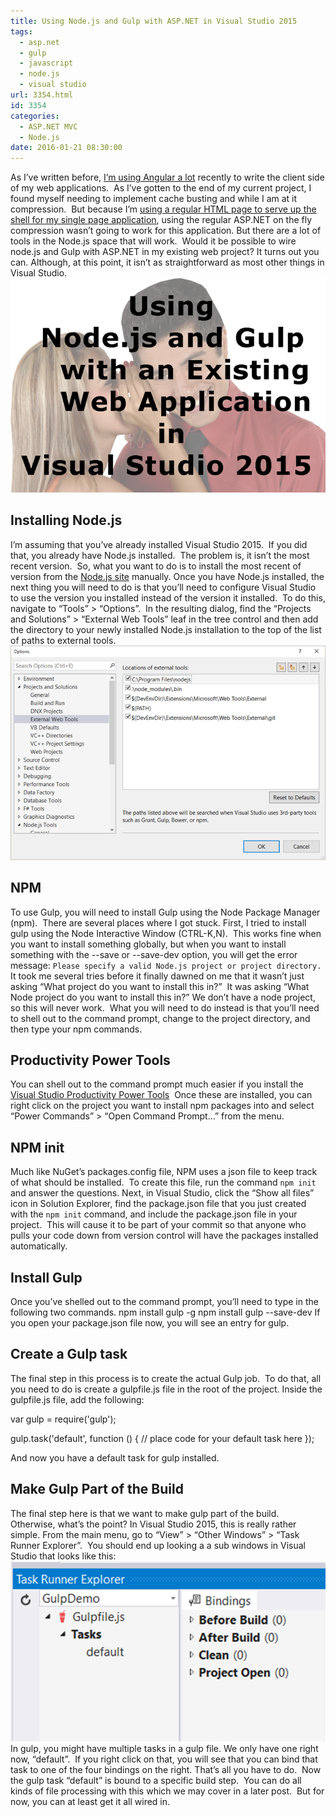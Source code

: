 ```yaml
---
title: Using Node.js and Gulp with ASP.NET in Visual Studio 2015
tags:
  - asp.net
  - gulp
  - javascript
  - node.js
  - visual studio
url: 3354.html
id: 3354
categories:
  - ASP.NET MVC
  - Node.js
date: 2016-01-21 08:30:00
---
```


As I’ve written before, [I’m using Angular a lot](/tags/angular-js/) recently to write the client side of my web applications.  As I’ve gotten to the end of my current project, I found myself needing to implement cache busting and while I am at it compression.  But because I’m [using a regular HTML page to serve up the shell for my single page application](/asp-net-angular-js-html5mode/), using the regular ASP.NET on the fly compression wasn’t going to work for this application. But there are a lot of tools in the Node.js space that will work.  Would it be possible to wire node.js and Gulp with ASP.NET in my existing web project? It turns out you can. Although, at this point, it isn’t as straightforward as most other things in Visual Studio. ![image](/uploads/2016/01/image-2.png "image") 

Installing Node.js
------------------

I’m assuming that you’ve already installed Visual Studio 2015.  If you did that, you already have Node.js installed.  The problem is, it isn’t the most recent version.  So, what you want to do is to install the most recent of version from the [Node.js site](//nodejs.org) manually. Once you have Node.js installed, the next thing you will need to do is that you’ll need to configure Visual Studio to use the version you installed instead of the version it installed.  To do this, navigate to “Tools” > “Options”.  In the resulting dialog, find the “Projects and Solutions” > “External Web Tools” leaf in the tree control and then add the directory to your newly installed Node.js installation to the top of the list of paths to external tools. [![image](/uploads/2016/01/image_thumb.png "image")](/uploads/2016/01/image-3.png)

NPM
---

To use Gulp, you will need to install Gulp using the Node Package Manager (npm).  There are several places where I got stuck. First, I tried to install gulp using the Node Interactive Window (CTRL-K,N).  This works fine when you want to install something globally, but when you want to install something with the --save or --save-dev option, you will get the error message: `Please specify a valid Node.js project or project directory.` It took me several tries before it finally dawned on me that it wasn’t just asking “What project do you want to install this in?”  It was asking “What Node project do you want to install this in?” We don’t have a node project, so this will never work.  What you will need to do instead is that you’ll need to shell out to the command prompt, change to the project directory, and then type your npm commands.

Productivity Power Tools
------------------------

You can shell out to the command prompt much easier if you install the [Visual Studio Productivity Power Tools](//visualstudiogallery.msdn.microsoft.com/34ebc6a2-2777-421d-8914-e29c1dfa7f5d?SRC=VSIDE)  Once these are installed, you can right click on the project you want to install npm packages into and select “Power Commands” > “Open Command Prompt…” from the menu.

NPM init
--------

Much like NuGet’s packages.config file, NPM uses a json file to keep track of what should be installed.  To create this file, run the command `npm init` and answer the questions. Next, in Visual Studio, click the “Show all files” icon in Solution Explorer, find the package.json file that you just created with the `npm init` command, and include the package.json file in your project.  This will cause it to be part of your commit so that anyone who pulls your code down from version control will have the packages installed automatically.

Install Gulp
------------

Once you’ve shelled out to the command prompt, you’ll need to type in the following two commands. npm install gulp -g npm install gulp --save-dev If you open your package.json file now, you will see an entry for gulp.

Create a Gulp task
------------------

The final step in this process is to create the actual Gulp job.  To do that, all you need to do is create a gulpfile.js file in the root of the project. Inside the gulpfile.js file, add the following:

var gulp = require('gulp');

gulp.task('default', function () {
    // place code for your default task here
});

And now you have a default task for gulp installed.

Make Gulp Part of the Build
---------------------------

The final step here is that we want to make gulp part of the build.  Otherwise, what’s the point? In Visual Studio 2015, this is really rather simple. From the main menu, go to “View” > “Other Windows” > “Task Runner Explorer”.  You should end up looking a a sub windows in Visual Studio that looks like this: ![image](/uploads/2016/01/image-4.png "image") In gulp, you might have multiple tasks in a gulp file. We only have one right now, “default”.  If you right click on that, you will see that you can bind that task to one of the four bindings on the right. That’s all you have to do.  Now the gulp task “default” is bound to a specific build step.  You can do all kinds of file processing with this which we may cover in a later post.  But for now, you can at least get it all wired in.
